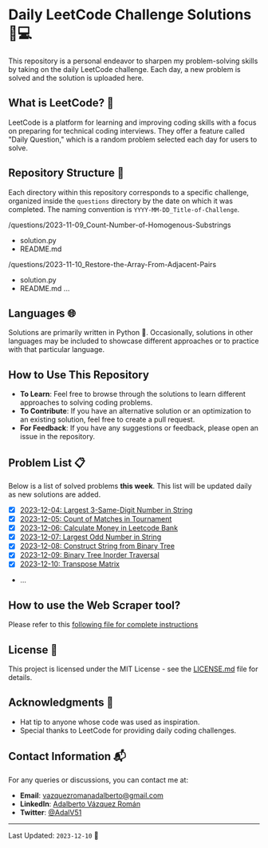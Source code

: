 # Daily LeetCode Challenge Solutions 🧠💻

This repository is a personal endeavor to sharpen my problem-solving skills by taking on the daily LeetCode challenge. Each day, a new problem is solved and the solution is uploaded here.

## What is LeetCode? 🤔

LeetCode is a platform for learning and improving coding skills with a focus on preparing for technical coding interviews. They offer a feature called "Daily Question," which is a random problem selected each day for users to solve.

## Repository Structure 📁

Each directory within this repository corresponds to a specific challenge, organized inside the `questions` directory by the date on which it was completed. The naming convention is `YYYY-MM-DD_Title-of-Challenge`.

/questions/2023-11-09_Count-Number-of-Homogenous-Substrings
- solution.py
- README.md

/questions/2023-11-10_Restore-the-Array-From-Adjacent-Pairs
- solution.py
- README.md
...

## Languages 🌐

Solutions are primarily written in Python 🐍. Occasionally, solutions in other languages may be included to showcase different approaches or to practice with that particular language.

## How to Use This Repository

- **To Learn**: Feel free to browse through the solutions to learn different approaches to solving coding problems.
- **To Contribute**: If you have an alternative solution or an optimization to an existing solution, feel free to create a pull request.
- **For Feedback**: If you have any suggestions or feedback, please open an issue in the repository.

## Problem List 📋

Below is a list of solved problems **this week**. This list will be updated daily as new solutions are added.

- [x] [2023-12-04: Largest 3-Same-Digit Number in String](/questions/2023-12-04_Largest-3-Same-Digit-Number-in-String/)
- [x] [2023-12-05: Count of Matches in Tournament](/questions/2023-12-05_Count-of-Matches-in-Tournament/)
- [x] [2023-12-06: Calculate Money in Leetcode Bank](/questions/2023-12-06_Calculate-Money-in-Leetcode-Bank/)
- [x] [2023-12-07: Largest Odd Number in String](/questions/2023-12-07_Largest-Odd-Number-in-String/)
- [x] [2023-12-08: Construct String from Binary Tree](/questions/2023-12-08_Construct-String-from-Binary-Tree/)
- [x] [2023-12-09: Binary Tree Inorder Traversal](/questions/2023-12-09_Binary-Tree-Inorder-Traversal/)
- [x] [2023-12-10: Transpose Matrix](/questions/2023-12-10_Transpose-Matrix/)
- ...

## How to use the Web Scraper tool?

Please refer to this [following file for complete instructions](WEB_SCRAPER.md)

## License 📄

This project is licensed under the MIT License - see the [LICENSE.md](LICENSE.md) file for details.

## Acknowledgments 👏

- Hat tip to anyone whose code was used as inspiration.
- Special thanks to LeetCode for providing daily coding challenges.

## Contact Information 📬

For any queries or discussions, you can contact me at:

- **Email**: [vazquezromanadalberto@gmail.com](mailto:vazquezromanadalberto@gmail.com)
- **LinkedIn**: [Adalberto Vázquez Román](https://www.linkedin.com/in/adalberto-v%C3%A1zquez-rom%C3%A1n-2468811b2/)
- **Twitter**: [@AdalV51](https://twitter.com/AdalV51)

---

Last Updated: `2023-12-10` 📆
